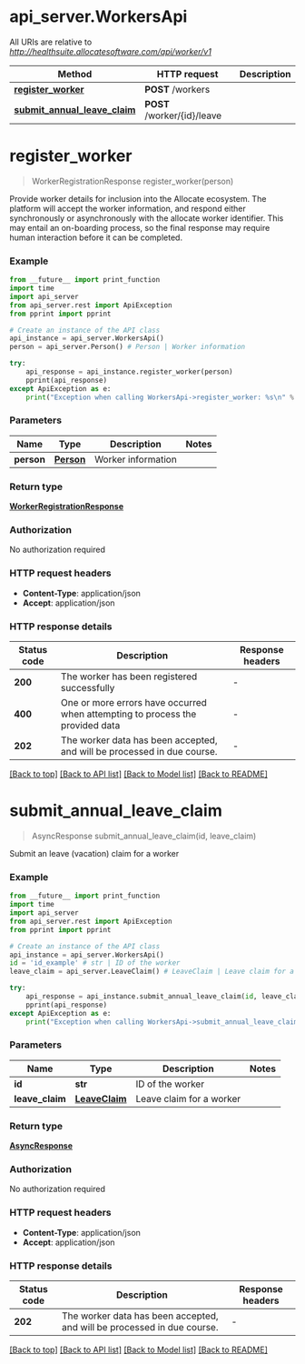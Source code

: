 # api_server.WorkersApi

All URIs are relative to *http://healthsuite.allocatesoftware.com/api/worker/v1*

Method | HTTP request | Description
------------- | ------------- | -------------
[**register_worker**](WorkersApi.md#register_worker) | **POST** /workers | 
[**submit_annual_leave_claim**](WorkersApi.md#submit_annual_leave_claim) | **POST** /worker/{id}/leave | 


# **register_worker**
> WorkerRegistrationResponse register_worker(person)



Provide worker details for inclusion into the Allocate ecosystem. The platform will accept the worker information, and respond either synchronously or asynchronously with the allocate worker identifier. This may entail an on-boarding process, so the final response may require human interaction before it can be completed.

### Example

```python
from __future__ import print_function
import time
import api_server
from api_server.rest import ApiException
from pprint import pprint

# Create an instance of the API class
api_instance = api_server.WorkersApi()
person = api_server.Person() # Person | Worker information

try:
    api_response = api_instance.register_worker(person)
    pprint(api_response)
except ApiException as e:
    print("Exception when calling WorkersApi->register_worker: %s\n" % e)
```

### Parameters

Name | Type | Description  | Notes
------------- | ------------- | ------------- | -------------
 **person** | [**Person**](Person.md)| Worker information | 

### Return type

[**WorkerRegistrationResponse**](WorkerRegistrationResponse.md)

### Authorization

No authorization required

### HTTP request headers

 - **Content-Type**: application/json
 - **Accept**: application/json

### HTTP response details
| Status code | Description | Response headers |
|-------------|-------------|------------------|
**200** | The worker has been registered successfully |  -  |
**400** | One or more errors have occurred when attempting to process the provided data |  -  |
**202** | The worker data has been accepted, and will be processed in due course. |  -  |

[[Back to top]](#) [[Back to API list]](../README.md#documentation-for-api-endpoints) [[Back to Model list]](../README.md#documentation-for-models) [[Back to README]](../README.md)

# **submit_annual_leave_claim**
> AsyncResponse submit_annual_leave_claim(id, leave_claim)



Submit an leave (vacation) claim for a worker

### Example

```python
from __future__ import print_function
import time
import api_server
from api_server.rest import ApiException
from pprint import pprint

# Create an instance of the API class
api_instance = api_server.WorkersApi()
id = 'id_example' # str | ID of the worker
leave_claim = api_server.LeaveClaim() # LeaveClaim | Leave claim for a worker

try:
    api_response = api_instance.submit_annual_leave_claim(id, leave_claim)
    pprint(api_response)
except ApiException as e:
    print("Exception when calling WorkersApi->submit_annual_leave_claim: %s\n" % e)
```

### Parameters

Name | Type | Description  | Notes
------------- | ------------- | ------------- | -------------
 **id** | **str**| ID of the worker | 
 **leave_claim** | [**LeaveClaim**](LeaveClaim.md)| Leave claim for a worker | 

### Return type

[**AsyncResponse**](AsyncResponse.md)

### Authorization

No authorization required

### HTTP request headers

 - **Content-Type**: application/json
 - **Accept**: application/json

### HTTP response details
| Status code | Description | Response headers |
|-------------|-------------|------------------|
**202** | The worker data has been accepted, and will be processed in due course. |  -  |

[[Back to top]](#) [[Back to API list]](../README.md#documentation-for-api-endpoints) [[Back to Model list]](../README.md#documentation-for-models) [[Back to README]](../README.md)


